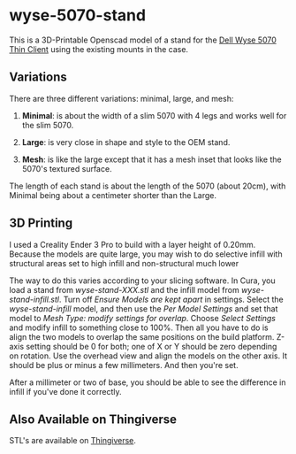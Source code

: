 # wyse-5070-stand
This is a 3D-Printable Openscad model of a stand for the [Dell Wyse 5070 Thin Client](https://www.dell.com/en-us/work/shop/wyse-endpoints-and-software/wyse-5070-thin-client/spd/wyse-5070-thin-client) using the existing mounts in the case.

## Variations

There are three different variations: minimal, large, and mesh:

1. **Minimal**: is about the width of a slim 5070 with 4 legs and works well for the slim 5070.

2. **Large**: is very close in shape and style to the OEM stand.

3. **Mesh**: is like the large except that it has a mesh inset that looks like the 5070's textured surface.

The length of each stand is about the length of the 5070 (about 20cm), with Minimal being about a centimeter shorter than the Large.

## 3D Printing

I used a Creality Ender 3 Pro to build with a layer height of 0.20mm. Because the models are quite large, you may wish to do selective infill with structural areas set to high infill and non-structural much lower

The way to do this varies according to your slicing software. In Cura, you load a stand from _wyse-stand-XXX.stl_ and the infill model from _wyse-stand-infill.stl_. Turn off _Ensure Models are kept apart_ in settings. Select the _wyse-stand-infill_ model, and then use the _Per Model Settings_ and set that model to _Mesh Type: modify settings for overlap_. Choose _Select Settings_ and modify infill to something close to 100%. Then all you have to do is align the two models to overlap the same positions on the build platform. Z-axis setting should be 0 for both; one of X or Y should be zero depending on rotation. Use the overhead view and align the models on the other axis. It should be plus or minus a few millimeters. And then you're set.

After a millimeter or two of base, you should be able to see the difference in infill if you've done it correctly.

## Also Available on Thingiverse

STL's are available on [Thingiverse](https://www.thingiverse.com/thing:4560865).
